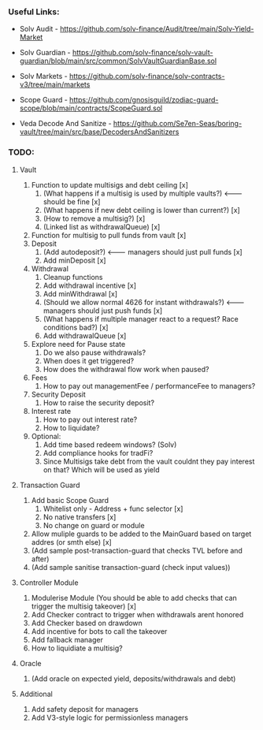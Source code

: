 ### Useful Links:

- Solv Audit - https://github.com/solv-finance/Audit/tree/main/Solv-Yield-Market
- Solv Guardian - https://github.com/solv-finance/solv-vault-guardian/blob/main/src/common/SolvVaultGuardianBase.sol
- Solv Markets - https://github.com/solv-finance/solv-contracts-v3/tree/main/markets
- Scope Guard - https://github.com/gnosisguild/zodiac-guard-scope/blob/main/contracts/ScopeGuard.sol

- Veda Decode And Sanitize - https://github.com/Se7en-Seas/boring-vault/tree/main/src/base/DecodersAndSanitizers

### TODO:

1.  Vault
    1. Function to update multisigs and debt ceiling [x]
       1. (What happens if a multisig is used by multiple vaults?) <--- should be fine [x]
       2. (What happens if new debt ceiling is lower than current?) [x]
       3. (How to remove a multisig?) [x]
       4. (Linked list as withdrawalQueue) [x]
    2. Function for multisig to pull funds from vault [x]
    3. Deposit
       1. (Add autodeposit?) <--- managers should just pull funds [x]
       2. Add minDeposit [x]
    4. Withdrawal
       1. Cleanup functions
       2. Add withdrawal incentive [x]
       3. Add minWithdrawal [x]
       4. (Should we allow normal 4626 for instant withdrawals?) <--- managers should just push funds [x]
       5. (What happens if multiple manager react to a request? Race conditions bad?) [x]
       6. Add withdrawalQueue [x]
    5. Explore need for Pause state
       1. Do we also pause withdrawals?
       2. When does it get triggered?
       3. How does the withdrawal flow work when paused?
    6. Fees
       1. How to pay out managementFee / performanceFee to managers?
    7. Security Deposit
       1. How to raise the security deposit?
    8. Interest rate
       1. How to pay out interest rate?
       2. How to liquidate?
    9. Optional:
       1. Add time based redeem windows? (Solv)
       2. Add compliance hooks for tradFi?
       3. Since Multisigs take debt from the vault couldnt they pay interest on that? Which will be used as yield
2.  Transaction Guard
    1. Add basic Scope Guard
       1. Whitelist only - Address + func selector [x]
       2. No native transfers [x]
       3. No change on guard or module
    2. Allow muliple guards to be added to the MainGuard based on target addres (or smth else) [x]
    3. (Add sample post-transaction-guard that checks TVL before and after)
    4. (Add sample sanitise transaction-guard (check input values))
3.  Controller Module
    1. Modulerise Module (You should be able to add checks that can trigger the multisig takeover) [x]
    2. Add Checker contract to trigger when withdrawals arent honored
    3. Add Checker based on drawdown
    4. Add incentive for bots to call the takeover
    5. Add fallback manager
    6. How to liquidiate a multisig?
4.  Oracle
    1. (Add oracle on expected yield, deposits/withdrawals and debt)
5.  Additional

    1.  Add safety deposit for managers
    2.  Add V3-style logic for permissionless managers